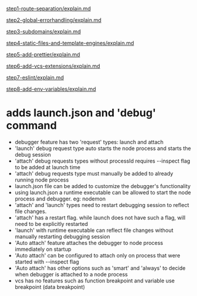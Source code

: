 [step1-route-separation/explain.md](https://github.com/dheeraj-br/random/blob/step1-route-seperation/explain.md)

[step2-global-errorhandling/explain.md](https://github.com/dheeraj-br/random/blob/step2-global-errorhandling/explain.md)

[step3-subdomains/explain.md](https://github.com/dheeraj-br/random/blob/step3-subdomains/explain.md)

[step4-static-files-and-template-engines/explain.md](https://github.com/dheeraj-br/random/blob/step4-static-files-and-template-engines/explain.md)

[step5-add-prettier/explain.md](https://github.com/dheeraj-br/random/blob/step5-add-prettier/explain.md)

[step6-add-vcs-extensions/explain.md](https://github.com/dheeraj-br/random/blob/step6-add-vcs-extentions/explain.md)

[step7-eslint/explain.md](https://github.com/dheeraj-br/random/blob/step7-eslint/explain.md)

[step8-add-env-variables/explain.md](https://github.com/dheeraj-br/random/blob/step8-add-env-variables/explain.md)

# adds launch.json and 'debug' command

-   debugger feature has two 'request' types: launch and attach
-   'launch' debug request type auto starts the node process and starts the debug session
-   'attach' debug requests types without processId requires --inspect flag to be added at launch time
-   'attach' debug requests type must manually be added to already running node process
-   launch.json file can be added to customize the debugger's functionality
-   using launch.json a runtime executable can be allowed to start the node process and debugger. eg: nodemon
-   'attach' and 'launch' types need to restart debugging session to reflect file changes.
-   'attach' has a restart flag. while launch does not have such a flag, will need to be explicitly restarted
-   'launch' with runtime executable can reflect file changes without manually restarting debugging session
-   'Auto attach' feature attaches the debugger to node process immediately on startup
-   'Auto attach' can be configured to attach only on process that were started with --inspect flag
-   'Auto attach' has other options such as 'smart' and 'always' to decide when debugger is attached to a node process
-   vcs has no features such as function breakpoint and variable use breakpoint (data breakpoint)
